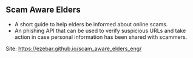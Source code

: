 <h2>Scam Aware Elders</h2>

- A short guide to help elders be informed about online scams.
- An phishing API that can be used to verify suspicious URLs and take action in case personal information has been shared with scammers.

Site: https://ezebar.github.io/scam_aware_elders_eng/
